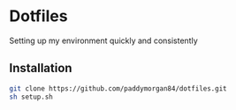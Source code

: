 # Dotfiles

Setting up my environment quickly and consistently

## Installation

```bash
git clone https://github.com/paddymorgan84/dotfiles.git
sh setup.sh
```
